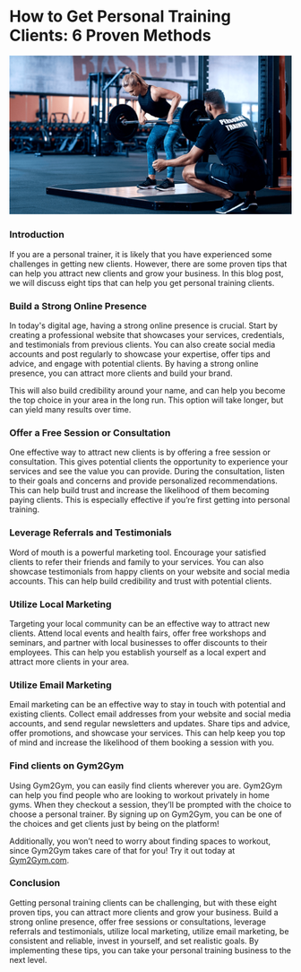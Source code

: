 # How to Get Personal Training Clients: 6 Proven Methods

![](<.gitbook/assets/0 (1).png>)

### **Introduction** <a href="#_btpayqx647e3" id="_btpayqx647e3"></a>

If you are a personal trainer, it is likely that you have experienced some challenges in getting new clients. However, there are some proven tips that can help you attract new clients and grow your business. In this blog post, we will discuss eight tips that can help you get personal training clients.

### **Build a Strong Online Presence** <a href="#_8hxvqbgw7rmo" id="_8hxvqbgw7rmo"></a>

In today's digital age, having a strong online presence is crucial. Start by creating a professional website that showcases your services, credentials, and testimonials from previous clients. You can also create social media accounts and post regularly to showcase your expertise, offer tips and advice, and engage with potential clients. By having a strong online presence, you can attract more clients and build your brand.

This will also build credibility around your name, and can help you become the top choice in your area in the long run. This option will take longer, but can yield many results over time.

### **Offer a Free Session or Consultation** <a href="#_69lbmjwh2gm7" id="_69lbmjwh2gm7"></a>

One effective way to attract new clients is by offering a free session or consultation. This gives potential clients the opportunity to experience your services and see the value you can provide. During the consultation, listen to their goals and concerns and provide personalized recommendations. This can help build trust and increase the likelihood of them becoming paying clients. This is especially effective if you’re first getting into personal training.

### **Leverage Referrals and Testimonials** <a href="#_sc1am8ucpaif" id="_sc1am8ucpaif"></a>

Word of mouth is a powerful marketing tool. Encourage your satisfied clients to refer their friends and family to your services. You can also showcase testimonials from happy clients on your website and social media accounts. This can help build credibility and trust with potential clients.

### **Utilize Local Marketing** <a href="#_l5hykipj41rp" id="_l5hykipj41rp"></a>

Targeting your local community can be an effective way to attract new clients. Attend local events and health fairs, offer free workshops and seminars, and partner with local businesses to offer discounts to their employees. This can help you establish yourself as a local expert and attract more clients in your area.

### **Utilize Email Marketing** <a href="#_6fpiuto0anve" id="_6fpiuto0anve"></a>

Email marketing can be an effective way to stay in touch with potential and existing clients. Collect email addresses from your website and social media accounts, and send regular newsletters and updates. Share tips and advice, offer promotions, and showcase your services. This can help keep you top of mind and increase the likelihood of them booking a session with you.

### **Find clients on Gym2Gym** <a href="#_1nk4eq2oerw3" id="_1nk4eq2oerw3"></a>

Using Gym2Gym, you can easily find clients wherever you are. Gym2Gym can help you find people who are looking to workout privately in home gyms. When they checkout a session, they’ll be prompted with the choice to choose a personal trainer. By signing up on Gym2Gym, you can be one of the choices and get clients just by being on the platform!

Additionally, you won’t need to worry about finding spaces to workout, since Gym2Gym takes care of that for you! Try it out today at[ Gym2Gym.com](http://gym2gym.com/).

### **Conclusion** <a href="#_6df0ui8lp9v7" id="_6df0ui8lp9v7"></a>

Getting personal training clients can be challenging, but with these eight proven tips, you can attract more clients and grow your business. Build a strong online presence, offer free sessions or consultations, leverage referrals and testimonials, utilize local marketing, utilize email marketing, be consistent and reliable, invest in yourself, and set realistic goals. By implementing these tips, you can take your personal training business to the next level.
